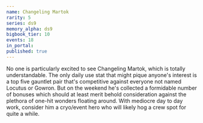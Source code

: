 ```yaml
---
name: Changeling Martok
rarity: 5
series: ds9
memory_alpha: ds9
bigbook_tier: 10
events: 18
in_portal:
published: true
---
```


No one is particularly excited to see Changeling Martok, which is totally understandable. The only daily use stat that might pique anyone's interest is a top five gauntlet pair that's competitive against everyone not named Locutus or Gowron. But on the weekend he's collected a formidable number of bonuses which should at least merit behold consideration against the plethora of one-hit wonders floating around. With mediocre day to day work, consider him a cryo/event hero who will likely hog a crew spot for quite a while.
